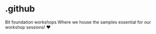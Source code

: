 # .github
Bit foundation workshops
Where we house the samples essential for our workshop sessions! ❤️
